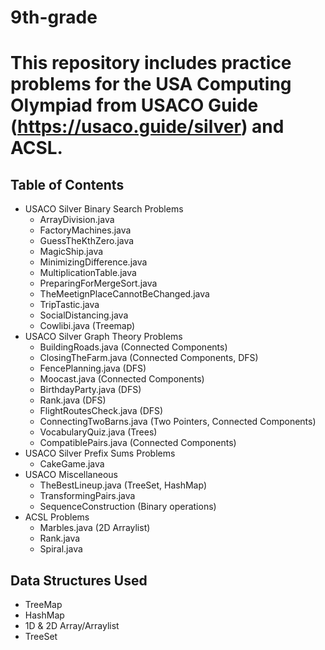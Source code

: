 # 9th-grade
# This repository includes practice problems for the USA Computing Olympiad from USACO Guide (https://usaco.guide/silver) and ACSL.
## Table of Contents
- USACO Silver Binary Search Problems
    - ArrayDivision.java
    - FactoryMachines.java
    - GuessTheKthZero.java
    - MagicShip.java
    - MinimizingDifference.java
    - MultiplicationTable.java
    - PreparingForMergeSort.java
    - TheMeetignPlaceCannotBeChanged.java
    - TripTastic.java
    - SocialDistancing.java
    - Cowlibi.java (Treemap)
- USACO Silver Graph Theory Problems
    - BuildingRoads.java (Connected Components)
    - ClosingTheFarm.java (Connected Components, DFS)
    - FencePlanning.java (DFS)
    - Moocast.java (Connected Components)
    - BirthdayParty.java (DFS)
    - Rank.java (DFS)
    - FlightRoutesCheck.java (DFS)
    - ConnectingTwoBarns.java (Two Pointers, Connected Components)
    - VocabularyQuiz.java (Trees)
    - CompatiblePairs.java (Connected Components)
- USACO Silver Prefix Sums Problems
    - CakeGame.java
- USACO Miscellaneous
    - TheBestLineup.java (TreeSet, HashMap)
    - TransformingPairs.java
    - SequenceConstruction (Binary operations)
- ACSL Problems
    - Marbles.java (2D Arraylist)
    - Rank.java
    - Spiral.java

## Data Structures Used
- TreeMap
- HashMap
- 1D & 2D Array/Arraylist
- TreeSet
